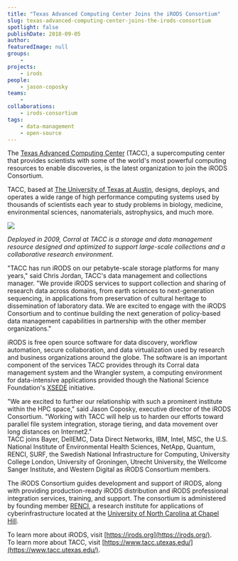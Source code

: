 ```yaml
---
title: "Texas Advanced Computing Center Joins the iRODS Consortium"
slug: texas-advanced-computing-center-joins-the-irods-consortium
spotlight: false
publishDate: 2018-09-05
author: 
featuredImage: null
groups:
    - 
projects:
    - irods
people:
    - jason-coposky
teams: 
    - 
collaborations:
    - irods-consortium
tags:
    - data-management
    - open-source
---
```


The [Texas Advanced Computing Center](https://www.tacc.utexas.edu/) (TACC), a supercomputing center that provides scientists with some of the world's most powerful computing resources to enable discoveries, is the latest organization to join the iRODS Consortium.  

TACC, based at [The University of Texas at Austin](https://www.utexas.edu/), designs, deploys, and operates a wide range of high performance computing systems used by thousands of scientists each year to study problems in biology, medicine, environmental sciences, nanomaterials, astrophysics, and much more.    

![](https://renci.org/wp-content/uploads/2018/09/iRODS-TACC.jpg)

_Deployed in 2009, Corral at TACC is a storage and data management resource designed and optimized to support large-scale collections and a collaborative research environment._

"TACC has run iRODS on our petabyte-scale storage platforms for many years," said Chris Jordan, TACC's data management and collections manager. "We provide iRODS services to support collection and sharing of research data across domains, from earth sciences to next-generation sequencing, in applications from preservation of cultural heritage to dissemination of laboratory data. We are excited to engage with the iRODS Consortium and to continue building the next generation of policy-based data management capabilities in partnership with the other member organizations."  

iRODS is free open source software for data discovery, workflow automation, secure collaboration, and data virtualization used by research and business organizations around the globe. The software is an important component of the services TACC provides through its Corral data management system and the Wrangler system, a computing environment for data-intensive applications provided though the National Science Foundation's [XSEDE](https://www.xsede.org/) initiative.  

"We are excited to further our relationship with such a prominent institute within the HPC space," said Jason Coposky, executive director of the iRODS Consortium. "Working with TACC will help us to harden our efforts toward parallel file system integration, storage tiering, and data movement over long distances on Internet2."  
TACC joins Bayer, DellEMC, Data Direct Networks, IBM, Intel, MSC, the U.S. National Institute of Environmental Health Sciences, NetApp, Quantum, RENCI, SURF, the Swedish National Infrastructure for Computing, University College London, University of Groningen, Utrecht University, the Wellcome Sanger Institute, and Western Digital as iRODS Consortium members.   

The iRODS Consortium guides development and support of iRODS, along with providing production-ready iRODS distribution and iRODS professional integration services, training, and support. The consortium is administered by founding member [RENCI](https://www.renci.org/), a research institute for applications of cyberinfrastructure located at the [University of North Carolina at Chapel Hill](http://www.unc.edu/).

To learn more about iRODS, visit [https://irods.org](https://irods.org/).  
To learn more about TACC, visit [https://www.tacc.utexas.edu/](https://www.tacc.utexas.edu/).
